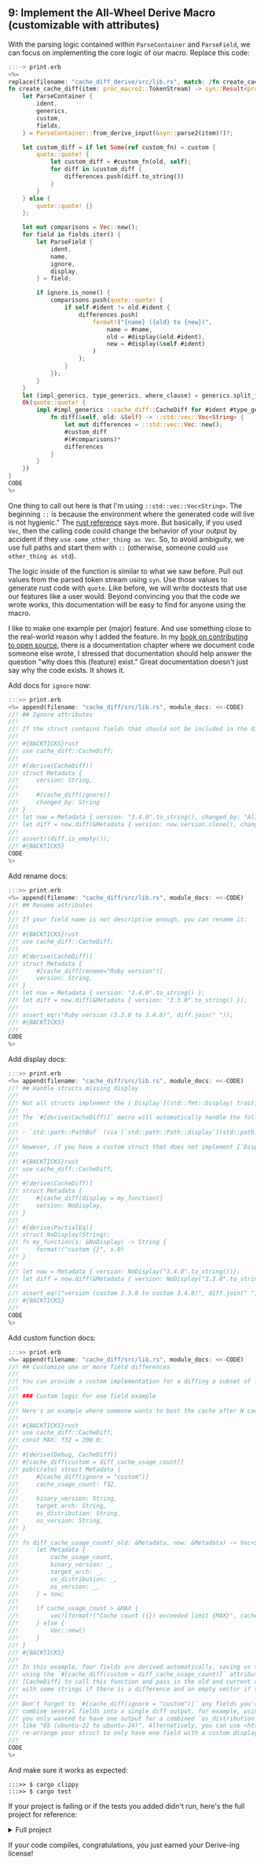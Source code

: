 
<span id="chapter_09" />

## 9: Implement the All-Wheel Derive Macro (customizable with attributes)

With the parsing logic contained within `ParseContainer` and `ParseField`, we can focus on implementing the core logic of our macro. Replace this code:

```rust
:::-> print.erb
<%=
replace(filename: "cache_diff_derive/src/lib.rs", match: /fn create_cache_diff/, code: <<-CODE )
fn create_cache_diff(item: proc_macro2::TokenStream) -> syn::Result<proc_macro2::TokenStream> {
    let ParseContainer {
        ident,
        generics,
        custom,
        fields,
    } = ParseContainer::from_derive_input(&syn::parse2(item)?)?;

    let custom_diff = if let Some(ref custom_fn) = custom {
        quote::quote! {
            let custom_diff = #custom_fn(old, self);
            for diff in &custom_diff {
                differences.push(diff.to_string())
            }
        }
    } else {
        quote::quote! {}
    };

    let mut comparisons = Vec::new();
    for field in fields.iter() {
        let ParseField {
            ident,
            name,
            ignore,
            display,
        } = field;

        if ignore.is_none() {
            comparisons.push(quote::quote! {
                if self.#ident != old.#ident {
                    differences.push(
                        format!("{name} ({old} to {new})",
                            name = #name,
                            old = #display(&old.#ident),
                            new = #display(&self.#ident)
                        )
                    );
                }
            });
        }
    }
    let (impl_generics, type_generics, where_clause) = generics.split_for_impl();
    Ok(quote::quote! {
        impl #impl_generics ::cache_diff::CacheDiff for #ident #type_generics #where_clause {
            fn diff(&self, old: &Self) -> ::std::vec::Vec<String> {
                let mut differences = ::std::vec::Vec::new();
                #custom_diff
                #(#comparisons)*
                differences
            }
        }
    })
}
CODE
%>
```

One thing to call out here is that I'm using `::std::vec::Vec<String>`. The beginning `::` is because the environment where the generated code will live is not hygienic." The [rust reference](https://doc.rust-lang.org/reference/procedural-macros.html#procedural-macro-hygiene) says more. But basically, if you used `Vec`, then the calling code could change the behavior of your output by accident if they `use some_other_thing as Vec`. So, to avoid ambiguity, we use full paths and start them with `::` (otherwise, someone could `use other_thing as std`).

The logic inside of the function is similar to what we saw before. Pull out values from the parsed token stream using `syn`. Use those values to generate rust code with `quote`. Like before, we will write doctests that use our features like a user would. Beyond convincing you that the code we wrote works, this documentation will be easy to find for anyone using the macro.

I like to make one example per (major) feature. And use something close to the real-world reason why I added the feature. In my [book on contributing to open source](http://howtoopensource.dev/), there is a  documentation chapter where we document code someone else wrote, I stressed that documentation should help answer the question "why does this (feature) exist." Great documentation doesn't just say why the code exists. It shows it.

Add docs for `ignore` now:

```rust
:::>> print.erb
<%= append(filename: "cache_diff/src/lib.rs", module_docs: <<-CODE)
//! ## Ignore attributes
//!
//! If the struct contains fields that should not be included in the diff comparison, you can ignore them:
//!
//! #{BACKTICKS}rust
//! use cache_diff::CacheDiff;
//!
//! #[derive(CacheDiff)]
//! struct Metadata {
//!     version: String,
//!
//!     #[cache_diff(ignore)]
//!     changed_by: String
//! }
//! let now = Metadata { version: "3.4.0".to_string(), changed_by: "Alice".to_string() };
//! let diff = now.diff(&Metadata { version: now.version.clone(), changed_by: "Bob".to_string() });
//!
//! assert!(diff.is_empty());
//! #{BACKTICKS}
CODE
%>
```

Add rename docs:

```rust
:::>> print.erb
<%= append(filename: "cache_diff/src/lib.rs", module_docs: <<-CODE)
//! ## Rename attributes
//!
//! If your field name is not descriptive enough, you can rename it:
//!
//! #{BACKTICKS}rust
//! use cache_diff::CacheDiff;
//!
//! #[derive(CacheDiff)]
//! struct Metadata {
//!     #[cache_diff(rename="Ruby version")]
//!     version: String,
//! }
//! let now = Metadata { version: "3.4.0".to_string() };
//! let diff = now.diff(&Metadata { version: "3.3.0".to_string() });
//!
//! assert_eq!("Ruby version (3.3.0 to 3.4.0)", diff.join(" "));
//! #{BACKTICKS}
//!
CODE
%>
```

Add display docs:

```rust
:::>> print.erb
<%= append(filename: "cache_diff/src/lib.rs", module_docs: <<-CODE)
//! ## Handle structs missing display
//!
//! Not all structs implement the [`Display`](std::fmt::Display) trait, for example [`std::path::PathBuf`](std::path::PathBuf) requires that you call `display()` on it.
//!
//! The `#[derive(CacheDiff)]` macro will automatically handle the following conversions for you:
//!
//! - `std::path::PathBuf` (via [`std::path::Path::display`](std::path::Path::display))
//!
//! However, if you have a custom struct that does not implement [`Display`](std::fmt::Display), you can specify a function to call instead:
//!
//! #{BACKTICKS}rust
//! use cache_diff::CacheDiff;
//!
//! #[derive(CacheDiff)]
//! struct Metadata {
//!     #[cache_diff(display = my_function)]
//!     version: NoDisplay,
//! }
//!
//! #[derive(PartialEq)]
//! struct NoDisplay(String);
//! fn my_function(s: &NoDisplay) -> String {
//!     format!("custom {}", s.0)
//! }
//!
//! let now = Metadata { version: NoDisplay("3.4.0".to_string())};
//! let diff = now.diff(&Metadata { version: NoDisplay("3.3.0".to_string())});
//!
//! assert_eq!("version (custom 3.3.0 to custom 3.4.0)", diff.join(" "));
//! #{BACKTICKS}
//!
CODE
%>
```

Add custom function docs:

```rust
:::>> print.erb
<%= append(filename: "cache_diff/src/lib.rs", module_docs: <<-CODE)
//! ## Customize one or more field differences
//!
//! You can provide a custom implementation for a diffing a subset of fields without having to roll your own implementation.
//!
//! ### Custom logic for one field example
//!
//! Here's an example where someone wants to bust the cache after N cache calls. Everything else other than `cache_usage_count` can be derived. If you want to keep the existing derived difference checks, but add on a custom one you can do it like this:
//!
//! #{BACKTICKS}rust
//! use cache_diff::CacheDiff;
//! const MAX: f32 = 200.0;
//!
//! #[derive(Debug, CacheDiff)]
//! #[cache_diff(custom = diff_cache_usage_count)]
//! pub(crate) struct Metadata {
//!     #[cache_diff(ignore = "custom")]
//!     cache_usage_count: f32,
//!
//!     binary_version: String,
//!     target_arch: String,
//!     os_distribution: String,
//!     os_version: String,
//! }
//!
//! fn diff_cache_usage_count(_old: &Metadata, now: &Metadata) -> Vec<String> {
//!     let Metadata {
//!         cache_usage_count,
//!         binary_version: _,
//!         target_arch: _,
//!         os_distribution: _,
//!         os_version: _,
//!     } = now;
//!
//!     if cache_usage_count > &MAX {
//!         vec![format!("Cache count ({}) exceeded limit {MAX}", cache_usage_count)]
//!     } else {
//!         Vec::new()
//!     }
//! }
//! #{BACKTICKS}
//!
//! In this example, four fields are derived automatically, saving us time, while one field is custom
//! using the `#[cache_diff(custom = diff_cache_usage_count)]` attribute on the struct. This tells
//! [CacheDiff] to call this function and pass in the old and current values. It expects a vector
//! with some strings if there is a difference and an empty vector if there are none.
//!
//! Don't forget to `#[cache_diff(ignore = "custom")]` any fields you're implementing yourself. You can also use this feature to
//! combine several fields into a single diff output, for example, using the previous struct, if
//! you only wanted to have one output for a combined `os_distribution` and `os_version` in one output
//! like "OS (ubuntu-22 to ubuntu-24)". Alternatively, you can use <https://github.com/schneems/magic_migrate> to
//! re-arrange your struct to only have one field with a custom display.
//!
CODE
%>
```

And make sure it works as expected:

```
:::>> $ cargo clippy
:::>> $ cargo test
```

If your project is failing or if the tests you added didn't run, here's the full project for reference:

<details>
  <summary>Full project</summary>

```
:::>> $ exa --tree --git-ignore .
:::>> $ cat Cargo.toml
:::>> $ cat cache_diff/Cargo.toml
:::>> $ cat cache_diff_derive/Cargo.toml
:::>> $ cat cache_diff/src/lib.rs
:::>> $ cat cache_diff_derive/src/lib.rs
:::>> $ cat cache_diff_derive/src/parse_field.rs
:::>> $ cat cache_diff_derive/src/parse_container.rs
```
</details>


If your code compiles, congratulations, you just earned your Derive-ing license!
